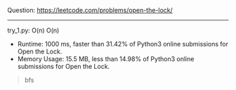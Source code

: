 Question: https://leetcode.com/problems/open-the-lock/

---

try_1.py: O(n) O(n)
* Runtime: 1000 ms, faster than 31.42% of Python3 online submissions for Open the Lock.
* Memory Usage: 15.5 MB, less than 14.98% of Python3 online submissions for Open the Lock.

> bfs

